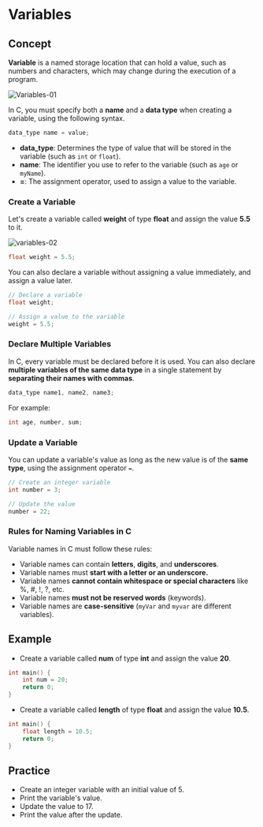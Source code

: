 # Variables

## Concept

**Variable** is a named storage location that can hold a value, such as numbers and characters, which may change during the execution of a program.

<img alt="Variables-01" src="https://github.com/user-attachments/assets/88888a90-6b41-4979-93d5-42e0b267db24" />


In C, you must specify both a **name** and a **data type** when creating a variable, using the following syntax.
```c
data_type name = value;
```
- **data_type**: Determines the type of value that will be stored in the variable (such as `int` or `float`). 
- **name**: The identifier you use to refer to the variable (such as `age` or `myName`). 
- **=**: The assignment operator, used to assign a value to the variable. 

### Create a Variable
Let's create a variable called **weight** of type **float** and assign the value **5.5** to it.

<img alt="variables-02" src="https://github.com/user-attachments/assets/dae247cf-22fd-4610-8cc3-0082ba3ecae1" />

```c
float weight = 5.5;
```
You can also declare a variable without assigning a value immediately, and assign a value later.
```c
// Declare a variable
float weight;

// Assign a value to the variable
weight = 5.5;
```

### Declare Multiple Variables
In C, every variable must be declared before it is used. You can also declare **multiple variables of the same data type** in a single statement by **separating their names with commas**.
```c
data_type name1, name2, name3;
```
For example:
```c
int age, number, sum;
```
### Update a Variable
You can update a variable's value as long as the new value is of the **same type**, using the assignment operator `=`.
```c
// Create an integer variable
int number = 3;

// Update the value
number = 22;
```

### Rules for Naming Variables in C
Variable names in C must follow these rules:
- Variable names can contain **letters**, **digits**, and **underscores**.
- Variable names must **start with a letter or an underscore.**
- Variable names **cannot contain whitespace or special characters** like %, #, !, ?, etc.
- Variable names **must not be reserved words** (keywords).
- Variable names are **case-sensitive** (`myVar` and `myvar` are different variables). 

## Example
- Create a variable called **num** of type **int** and assign the value **20**.
```c
int main() {
    int num = 20;
    return 0;
}

```
- Create a variable called **length** of type **float** and assign the value **10.5**.
```c
int main() {
    float length = 10.5;
    return 0;
}
```

## Practice
- Create an integer variable with an initial value of 5.
- Print the variable's value.
- Update the value to 17.
- Print the value after the update.


